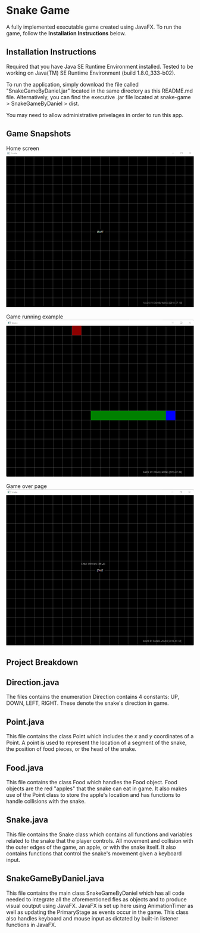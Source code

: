 <h1>Snake Game</h1>

 A fully implemented executable game created using JavaFX. To run the game, follow the <strong>Installation Instructions</strong> below. 

<strong><h2>Installation Instructions</h2></strong>

Required that you have Java SE Runtime Environment installed. Tested to be working on Java(TM) SE Runtime Environment (build 1.8.0_333-b02).
 
To run the application, simply download the file called "SnakeGameByDaniel.jar" located in the same directory as this README.md file. Alternatively, you can find the executive .jar file located at snake-game > SnakeGameByDaniel > dist. 

You may need to allow administrative privelages in order to run this app. 

<strong><h2>Game Snapshots</h2></strong>

Home screen
<img src=images/home.png>

Game running example
<img src=images/in-game.png>

Game over page
<img src=images/game-over.png>

<strong><h2>Project Breakdown</h2></strong>

## Direction.java
The files contains the enumeration Direction contains 4 constants: UP, DOWN, LEFT, RIGHT. These denote the snake's direction in game. 

## Point.java
This file contains the class Point which includes the <em>x</em> and <em>y</em> coordinates of a Point. A point is used to represent the location of a segment of the snake, the position of food pieces, or the head of the snake. 

## Food.java
This file contains the class Food which handles the Food object. Food objects are the red "apples" that the snake can eat in game. It also makes use of the Point class to store the apple's location and has functions to handle collisions with the snake. 

## Snake.java
This file contains the Snake class which contains all functions and variables related to the snake that the player controls. All movement and collision with the outer edges of the game, an apple, or with the snake itself. It also contains functions that control the snake's movement given a keyboard input. 

## SnakeGameByDaniel.java
This file contains the main class SnakeGameByDaniel which has all code needed to integrate all the aforementioned fles as objects and to produce visual ooutput using JavaFX. JavaFX is set up here using AnimationTimer as well as updating the PrimaryStage as events occur in the game. This class also handles keyboard and mouse input as dictated by built-in listener functions in JavaFX.  




